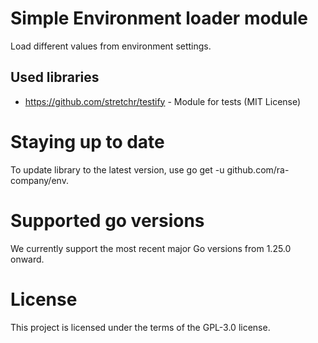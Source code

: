 # Simple Environment loader module

Load different values from environment settings.

## Used libraries
* https://github.com/stretchr/testify - Module for tests (MIT License)

# Staying up to date
To update library to the latest version, use go get -u github.com/ra-company/env.

# Supported go versions
We currently support the most recent major Go versions from 1.25.0 onward.

# License
This project is licensed under the terms of the GPL-3.0 license.